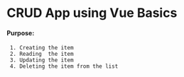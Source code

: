 # CRUD App using Vue Basics

#### Purpose:
     1. Creating the item
     2. Reading  the item
     3. Updating the item
     4. Deleting the item from the list
